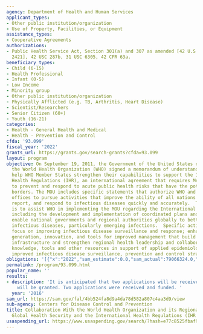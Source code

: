 ```yaml
---
agency: Department of Health and Human Services
applicant_types:
- Other public institution/organization
- Use of Property, Facilities, or Equipment
assistance_types:
- Cooperative Agreements
authorizations:
- Public Health Service Act, Section 301(a) and 307 as amended [42 U.S.C. §§ 241 and
  2421], 42 USC 287b, 31 USC 6305, 42 CFR 63a.
beneficiary_types:
- Child (6-15)
- Health Professional
- Infant (0-5)
- Low Income
- Minority group
- Other public institution/organization
- Physically Afflicted (e.g. TB, Arthritis, Heart Disease)
- Scientist/Researchers
- Senior Citizen (60+)
- Youth (16-21)
categories:
- Health - General Health and Medical
- Health - Prevention and Control
cfda: '93.099'
fiscal_year: '2022'
grants_url: https://grants.gov/search-grants?cfda=93.099
layout: program
objective: On September 19, 2011, the Government of the United States of America and
  the World Health Organization (WHO) signed a memorandum of understanding (MOU) to
  help WHO Member States strengthen their capabilities to support the International
  Health Regulations (IHR), an international agreement that requires Member States
  to prevent and respond to acute public health risks that have the potential to cross
  borders. The MOU includes specific statements that authorize WHO and its regional
  offices to pursue activities that improve the ability of all nations to detect,
  report, and respond to infectious diseases quickly and accurately.  The purpose
  is to assist WHO in implementing the MOU regarding the International Health Regulations,
  including the development and implementation of coordinated plans and networks that
  enable national governments and regional authorities globally to better address
  infectious diseases, particularly emerging infections.  Specific activities will
  focus on improving infectious disease surveillance and response; enhancing knowledge
  generation, innovation, and tools for improved management that build public health
  infrastructure and strengthen regional health leadership and collaboration; sharing
  knowledge, tools and other resources in support of applied epidemiology; and developing
  improved infectious disease surveillance, prevention and control strategies.
obligations: '[{"x":"2022","sam_estimate":0.0,"sam_actual":79066324.0,"usa_spending_actual":79779789.79},{"x":"2023","sam_estimate":19600000.0,"sam_actual":0.0,"usa_spending_actual":65882035.37},{"x":"2024","sam_estimate":25000000.0,"sam_actual":0.0,"usa_spending_actual":67315146.0}]'
permalink: /program/93.099.html
popular_name: ''
results:
- description: 'It is anticipated that two applications will be received and two awards
    will be granted. Two applications were received and funded. '
  year: '2016'
sam_url: https://sam.gov/fal/4bb524fa8d9a4da78d582a807c4aa3d9/view
sub-agency: Centers for Disease Control and Prevention
title: Collaboration With the World Health Organization and its Regional Offices for
  Global Health Security and the International Health Regulations (IHR 2005)
usaspending_url: https://www.usaspending.gov/search/?hash=e77c8525fbaf9e33b236755bcebee7e0
---
```

